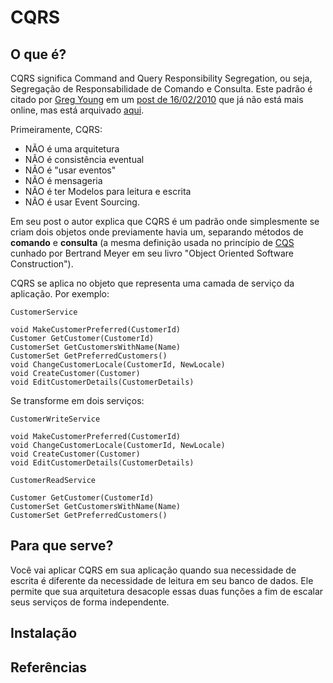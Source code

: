 # CQRS

## O que é?

CQRS significa Command and Query Responsibility Segregation, ou seja, Segregação de Responsabilidade de Comando e Consulta. Este padrão é citado por [Greg Young](https://twitter.com/gregyoung) em um [post de 16/02/2010](http://codebetter.com/gregyoung/2010/02/16/cqrs-task-based-uis-event-sourcing-agh/) que já não está mais online, mas está arquivado [aqui](https://gist.github.com/andrzj/d75968e6899dabb8c1ed5c17bb6b14e9). 

Primeiramente, CQRS:

- NÃO é uma arquitetura
- NÃO é consistência eventual
- NÃO é "usar eventos"
- NÃO é mensageria
- NÃO é ter Modelos para leitura e escrita
- NÃO é usar Event Sourcing.

Em seu post o autor explica que CQRS é um padrão onde simplesmente se criam dois objetos onde previamente havia um, separando métodos de **comando** e **consulta** (a mesma definição usada no princípio de [CQS](https://martinfowler.com/bliki/CommandQuerySeparation.html) cunhado por Bertrand Meyer em seu livro "Object Oriented Software Construction").

CQRS se aplica no objeto que representa uma camada de serviço da aplicação. Por exemplo:

```
CustomerService

void MakeCustomerPreferred(CustomerId) 
Customer GetCustomer(CustomerId) 
CustomerSet GetCustomersWithName(Name) 
CustomerSet GetPreferredCustomers() 
void ChangeCustomerLocale(CustomerId, NewLocale) 
void CreateCustomer(Customer) 
void EditCustomerDetails(CustomerDetails)
```

Se transforme em dois serviços:

```
CustomerWriteService

void MakeCustomerPreferred(CustomerId) 
void ChangeCustomerLocale(CustomerId, NewLocale) 
void CreateCustomer(Customer) 
void EditCustomerDetails(CustomerDetails)

CustomerReadService

Customer GetCustomer(CustomerId) 
CustomerSet GetCustomersWithName(Name) 
CustomerSet GetPreferredCustomers()
```

## Para que serve?

Você vai aplicar CQRS em sua aplicação quando sua necessidade de escrita é diferente da necessidade de leitura em seu banco de dados. Ele permite que sua arquitetura desacople essas duas funções a fim de escalar seus serviços de forma independente.

## Instalação

## Referências

